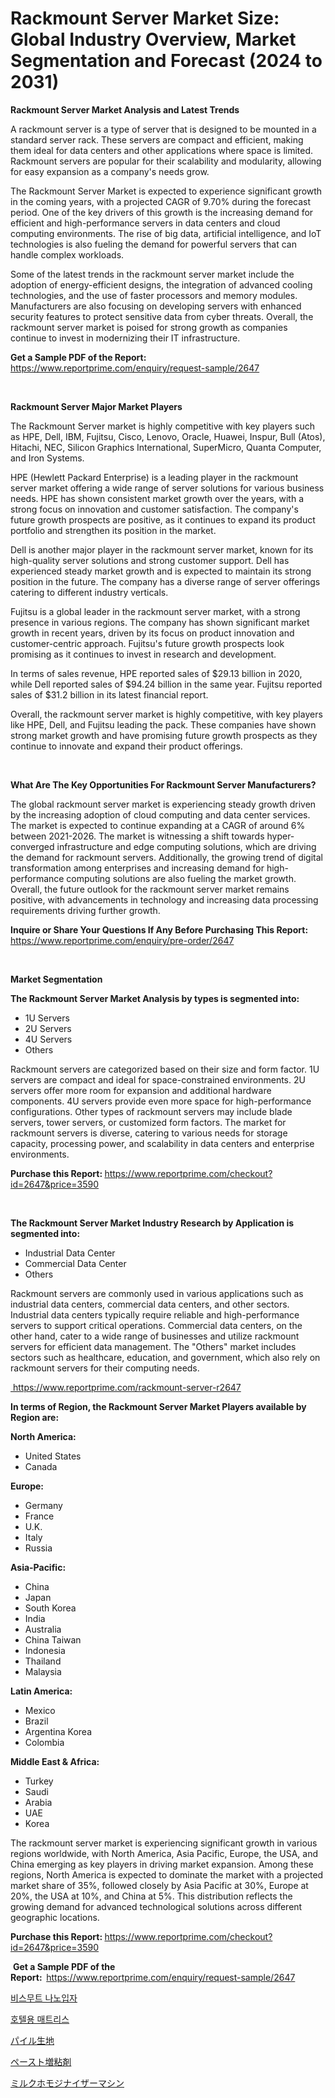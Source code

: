 <p><h1>Rackmount Server Market Size: Global Industry Overview, Market Segmentation and Forecast (2024 to 2031)</h1></p><p><strong>Rackmount Server Market Analysis and Latest Trends</strong></p>
<p><p>A rackmount server is a type of server that is designed to be mounted in a standard server rack. These servers are compact and efficient, making them ideal for data centers and other applications where space is limited. Rackmount servers are popular for their scalability and modularity, allowing for easy expansion as a company's needs grow.</p><p>The Rackmount Server Market is expected to experience significant growth in the coming years, with a projected CAGR of 9.70% during the forecast period. One of the key drivers of this growth is the increasing demand for efficient and high-performance servers in data centers and cloud computing environments. The rise of big data, artificial intelligence, and IoT technologies is also fueling the demand for powerful servers that can handle complex workloads.</p><p>Some of the latest trends in the rackmount server market include the adoption of energy-efficient designs, the integration of advanced cooling technologies, and the use of faster processors and memory modules. Manufacturers are also focusing on developing servers with enhanced security features to protect sensitive data from cyber threats. Overall, the rackmount server market is poised for strong growth as companies continue to invest in modernizing their IT infrastructure.</p></p>
<p><strong>Get a Sample PDF of the Report:&nbsp;</strong> <a href="https://www.reportprime.com/enquiry/request-sample/2647">https://www.reportprime.com/enquiry/request-sample/2647</a></p>
<p>&nbsp;</p>
<p><strong>Rackmount Server Major Market Players</strong></p>
<p><p>The Rackmount Server market is highly competitive with key players such as HPE, Dell, IBM, Fujitsu, Cisco, Lenovo, Oracle, Huawei, Inspur, Bull (Atos), Hitachi, NEC, Silicon Graphics International, SuperMicro, Quanta Computer, and Iron Systems.</p><p>HPE (Hewlett Packard Enterprise) is a leading player in the rackmount server market offering a wide range of server solutions for various business needs. HPE has shown consistent market growth over the years, with a strong focus on innovation and customer satisfaction. The company's future growth prospects are positive, as it continues to expand its product portfolio and strengthen its position in the market.</p><p>Dell is another major player in the rackmount server market, known for its high-quality server solutions and strong customer support. Dell has experienced steady market growth and is expected to maintain its strong position in the future. The company has a diverse range of server offerings catering to different industry verticals.</p><p>Fujitsu is a global leader in the rackmount server market, with a strong presence in various regions. The company has shown significant market growth in recent years, driven by its focus on product innovation and customer-centric approach. Fujitsu's future growth prospects look promising as it continues to invest in research and development.</p><p>In terms of sales revenue, HPE reported sales of $29.13 billion in 2020, while Dell reported sales of $94.24 billion in the same year. Fujitsu reported sales of $31.2 billion in its latest financial report.</p><p>Overall, the rackmount server market is highly competitive, with key players like HPE, Dell, and Fujitsu leading the pack. These companies have shown strong market growth and have promising future growth prospects as they continue to innovate and expand their product offerings.</p></p>
<p>&nbsp;</p>
<p><strong>What Are The Key Opportunities For Rackmount Server Manufacturers?</strong></p>
<p><p>The global rackmount server market is experiencing steady growth driven by the increasing adoption of cloud computing and data center services. The market is expected to continue expanding at a CAGR of around 6% between 2021-2026. The market is witnessing a shift towards hyper-converged infrastructure and edge computing solutions, which are driving the demand for rackmount servers. Additionally, the growing trend of digital transformation among enterprises and increasing demand for high-performance computing solutions are also fueling the market growth. Overall, the future outlook for the rackmount server market remains positive, with advancements in technology and increasing data processing requirements driving further growth.</p></p>
<p><strong>Inquire or Share Your Questions If Any Before Purchasing This Report:</strong> <a href="https://www.reportprime.com/enquiry/pre-order/2647">https://www.reportprime.com/enquiry/pre-order/2647</a></p>
<p>&nbsp;</p>
<p><strong>Market Segmentation</strong></p>
<p><strong>The Rackmount Server Market Analysis by types is segmented into:</strong></p>
<p><ul><li>1U Servers</li><li>2U Servers</li><li>4U Servers</li><li>Others</li></ul></p>
<p><p>Rackmount servers are categorized based on their size and form factor. 1U servers are compact and ideal for space-constrained environments. 2U servers offer more room for expansion and additional hardware components. 4U servers provide even more space for high-performance configurations. Other types of rackmount servers may include blade servers, tower servers, or customized form factors. The market for rackmount servers is diverse, catering to various needs for storage capacity, processing power, and scalability in data centers and enterprise environments.</p></p>
<p><strong>Purchase this Report:&nbsp;</strong><a href="https://www.reportprime.com/checkout?id=2647&price=3590">https://www.reportprime.com/checkout?id=2647&price=3590</a></p>
<p>&nbsp;</p>
<p><strong>The Rackmount Server Market Industry Research by Application is segmented into:</strong></p>
<p><ul><li>Industrial Data Center</li><li>Commercial Data Center</li><li>Others</li></ul></p>
<p><p>Rackmount servers are commonly used in various applications such as industrial data centers, commercial data centers, and other sectors. Industrial data centers typically require reliable and high-performance servers to support critical operations. Commercial data centers, on the other hand, cater to a wide range of businesses and utilize rackmount servers for efficient data management. The "Others" market includes sectors such as healthcare, education, and government, which also rely on rackmount servers for their computing needs.</p></p>
<p><a href="https://www.reportprime.com/rackmount-server-r2647">&nbsp;https://www.reportprime.com/rackmount-server-r2647</a></p>
<p><strong>In terms of Region, the Rackmount Server Market Players available by Region are:</strong></p>
<p>
    <p> <strong> North America: </strong>
        <ul>
            <li>United States</li>
            <li>Canada</li>
        </ul>
        </p> 
    <p> <strong> Europe: </strong>
        <ul>
            <li>Germany</li>
            <li>France</li>
            <li>U.K.</li>
            <li>Italy</li>
            <li>Russia</li>
        </ul>
        </p> 
    <p> <strong> Asia-Pacific: </strong>
        <ul>
            <li>China</li>
            <li>Japan</li>
            <li>South Korea</li>
            <li>India</li>
            <li>Australia</li>
            <li>China Taiwan</li>
            <li>Indonesia</li>
            <li>Thailand</li>
            <li>Malaysia</li>
        </ul>
        </p> 
    <p> <strong> Latin America: </strong>
        <ul>
            <li>Mexico</li>
            <li>Brazil</li>
            <li>Argentina Korea</li>
            <li>Colombia</li>
        </ul>
        </p> 
    <p> <strong> Middle East & Africa: </strong>
        <ul>
            <li>Turkey</li>
            <li>Saudi</li>
            <li>Arabia</li>
            <li>UAE</li>
            <li>Korea</li>
        </ul>
    </p>
    </p>
<p><p>The rackmount server market is experiencing significant growth in various regions worldwide, with North America, Asia Pacific, Europe, the USA, and China emerging as key players in driving market expansion. Among these regions, North America is expected to dominate the market with a projected market share of 35%, followed closely by Asia Pacific at 30%, Europe at 20%, the USA at 10%, and China at 5%. This distribution reflects the growing demand for advanced technological solutions across different geographic locations.</p></p>
<p><strong>Purchase this Report: </strong><a href="https://www.reportprime.com/checkout?id=2647&price=3590">https://www.reportprime.com/checkout?id=2647&price=3590</a></p>
<p>&nbsp;<strong>Get a Sample PDF of the Report:&nbsp;&nbsp;</strong><a href="https://www.reportprime.com/enquiry/request-sample/2647">https://www.reportprime.com/enquiry/request-sample/2647</a></p>
<p><strong></strong></p>
<p><p><a href="https://github.com/BrettWeberrt8767765/Market-Research-Report-List-1/blob/main/690235869336.md">비스무트 나노입자</a></p><p><a href="https://github.com/camron674/Market-Research-Report-List-1/blob/main/244439669337.md">호텔용 매트리스</a></p><p><a href="https://medium.com/@jonathandavies84/%E3%83%91%E3%82%A4%E3%83%AB%E3%83%95%E3%82%A1%E3%83%96%E3%83%AA%E3%83%83%E3%82%AF%E5%B8%82%E5%A0%B4-%E6%88%90%E5%8A%9F%E3%81%99%E3%82%8B%E3%83%93%E3%82%B8%E3%83%8D%E3%82%B9%E6%88%A6%E7%95%A5%E3%81%AE%E9%8D%B52031%E5%B9%B4%E3%81%BE%E3%81%A7%E3%81%AE%E4%BA%88%E6%B8%AC-3d285854bdcf">パイル生地</a></p><p><a href="https://github.com/hilmi-2a/Market-Research-Report-List-1/blob/main/373030772445.md">ペースト増粘剤</a></p><p><a href="https://github.com/Sophiaard2003/Market-Research-Report-List-1/blob/main/934109372446.md">ミルクホモジナイザーマシン</a></p></p>